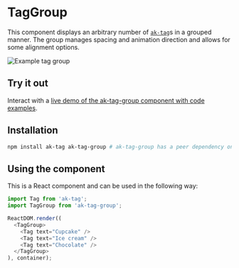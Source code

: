# TagGroup

This component displays an arbitrary number of [`ak-tag`](https://www.npmjs.com/package/ak-tag)s
in a grouped manner.
The group manages spacing and animation direction and allows for some alignment options.

![Example tag group](https://bytebucket.org/atlassian/atlaskit/raw/@BITBUCKET_COMMIT@/packages/ak-tag-group/docs/animation.gif)

## Try it out

Interact with a [live demo of the ak-tag-group component with code examples](https://aui-cdn.atlassian.com/atlaskit/stories/ak-tag-group/@VERSION@/).

## Installation

```sh
npm install ak-tag ak-tag-group # ak-tag-group has a peer dependency on ak-tag
```

## Using the component

This is a React component and can be used in the following way:

```js
import Tag from 'ak-tag';
import TagGroup from 'ak-tag-group';

ReactDOM.render((
  <TagGroup>
    <Tag text="Cupcake" />
    <Tag text="Ice cream" />
    <Tag text="Chocolate" />
  </TagGroup>
), container);
```
